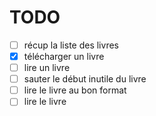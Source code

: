 # TODO 

- [ ] récup la liste des livres
- [x] télécharger un livre
- [ ] lire un livre
- [ ] sauter le début inutile du livre
- [ ] lire le livre au bon format
- [ ] lire le livre